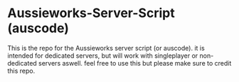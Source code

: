 # Aussieworks-Server-Script (auscode)
This is the repo for the Aussieworks server script (or auscode). it is intended for dedicated servers, but will work with singleplayer or non-dedicated servers aswell. feel free to use this but please make sure to credit this repo. 
